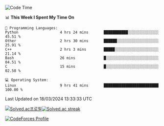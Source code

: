 
<!--START_SECTION:waka-->
![Code Time](http://img.shields.io/badge/Code%20Time-3%2C372%20hrs%2047%20mins-blue)

📊 **This Week I Spent My Time On** 

```text
💬 Programming Languages: 
Python                   4 hrs 24 mins       ███████████░░░░░░░░░░░░░░   45.51 % 
Other                    2 hrs 30 mins       ██████░░░░░░░░░░░░░░░░░░░   25.91 % 
C++                      2 hrs 3 mins        █████░░░░░░░░░░░░░░░░░░░░   21.14 % 
Bash                     26 mins             █░░░░░░░░░░░░░░░░░░░░░░░░   04.51 % 
C                        15 mins             █░░░░░░░░░░░░░░░░░░░░░░░░   02.58 % 

💻 Operating System: 
Linux                    9 hrs 41 mins       █████████████████████████   100.00 % 
```


 Last Updated on 18/03/2024 13:33:33 UTC
<!--END_SECTION:waka-->


[![Solved.ac프로필](http://mazassumnida.wtf/api/generate_badge?boj=hckim96)](https://solved.ac/hckim96)[![Solved.ac streak](http://mazandi.herokuapp.com/api?handle=hckim96&theme=dark)](https://solved.ac/hckim96)


[![CodeForces Profile](https://cf.leed.at?id=hckim96)](https://codeforces.com/profile/hckim96)

